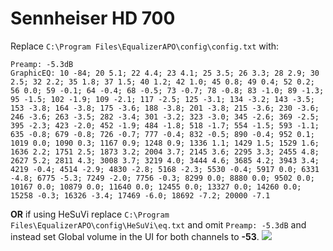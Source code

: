 # Sennheiser HD 700
Replace `C:\Program Files\EqualizerAPO\config\config.txt` with:
```
Preamp: -5.3dB
GraphicEQ: 10 -84; 20 5.1; 22 4.4; 23 4.1; 25 3.5; 26 3.3; 28 2.9; 30 2.5; 32 2.2; 35 1.8; 37 1.5; 40 1.2; 42 1.0; 45 0.8; 49 0.4; 52 0.2; 56 0.0; 59 -0.1; 64 -0.4; 68 -0.5; 73 -0.7; 78 -0.8; 83 -1.0; 89 -1.3; 95 -1.5; 102 -1.9; 109 -2.1; 117 -2.5; 125 -3.1; 134 -3.2; 143 -3.5; 153 -3.8; 164 -3.8; 175 -3.6; 188 -3.8; 201 -3.8; 215 -3.6; 230 -3.6; 246 -3.6; 263 -3.5; 282 -3.4; 301 -3.2; 323 -3.0; 345 -2.6; 369 -2.5; 395 -2.3; 423 -2.0; 452 -1.9; 484 -1.8; 518 -1.7; 554 -1.5; 593 -1.1; 635 -0.8; 679 -0.8; 726 -0.7; 777 -0.4; 832 -0.5; 890 -0.4; 952 0.1; 1019 0.0; 1090 0.3; 1167 0.9; 1248 0.9; 1336 1.1; 1429 1.5; 1529 1.6; 1636 2.2; 1751 2.5; 1873 3.2; 2004 3.7; 2145 3.6; 2295 3.3; 2455 4.8; 2627 5.2; 2811 4.3; 3008 3.7; 3219 4.0; 3444 4.6; 3685 4.2; 3943 3.4; 4219 -0.4; 4514 -2.9; 4830 -2.8; 5168 -2.3; 5530 -0.4; 5917 0.0; 6331 -4.8; 6775 -5.3; 7249 -2.0; 7756 -0.3; 8299 0.0; 8880 0.0; 9502 0.0; 10167 0.0; 10879 0.0; 11640 0.0; 12455 0.0; 13327 0.0; 14260 0.0; 15258 -0.3; 16326 -3.4; 17469 -6.0; 18692 -7.2; 20000 -7.1
```
**OR** if using HeSuVi replace `C:\Program Files\EqualizerAPO\config\HeSuVi\eq.txt` and omit `Preamp: -5.3dB` and instead set Global volume in the UI for both channels to **-53**.
![](https://raw.githubusercontent.com/jaakkopasanen/AutoEq/master/results/SBAF-Serious/headphoncecom/onear/Sennheiser%20HD%20700/Sennheiser%20HD%20700.png)